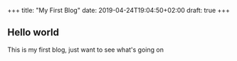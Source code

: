 +++
title: "My First Blog"
date: 2019-04-24T19:04:50+02:00
draft: true
+++

## Hello world

This is my first blog, just want to see what's going on

